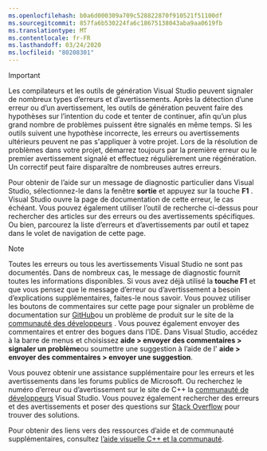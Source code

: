 ```yaml
---
ms.openlocfilehash: b0a6d000309a709c528822870f910521f51100df
ms.sourcegitcommit: 857fa6b530224fa6c18675138043aba9aa0619fb
ms.translationtype: MT
ms.contentlocale: fr-FR
ms.lasthandoff: 03/24/2020
ms.locfileid: "80208301"
---
```

> [!IMPORTANT]
> Les compilateurs et les outils de génération Visual Studio peuvent signaler de nombreux types d’erreurs et d’avertissements. Après la détection d’une erreur ou d’un avertissement, les outils de génération peuvent faire des hypothèses sur l’intention du code et tenter de continuer, afin qu’un plus grand nombre de problèmes puissent être signalés en même temps. Si les outils suivent une hypothèse incorrecte, les erreurs ou avertissements ultérieurs peuvent ne pas s'appliquer à votre projet. Lors de la résolution de problèmes dans votre projet, démarrez toujours par la première erreur ou le premier avertissement signalé et effectuez régulièrement une régénération. Un correctif peut faire disparaître de nombreuses autres erreurs.

Pour obtenir de l’aide sur un message de diagnostic particulier dans Visual Studio, sélectionnez-le dans la fenêtre **sortie** et appuyez sur la touche **F1** . Visual Studio ouvre la page de documentation de cette erreur, le cas échéant. Vous pouvez également utiliser l’outil de recherche ci-dessus pour rechercher des articles sur des erreurs ou des avertissements spécifiques. Ou bien, parcourez la liste d’erreurs et d’avertissements par outil et tapez dans le volet de navigation de cette page.

> [!NOTE]
> Toutes les erreurs ou tous les avertissements Visual Studio ne sont pas documentés. Dans de nombreux cas, le message de diagnostic fournit toutes les informations disponibles. Si vous avez déjà utilisé la **touche F1** et que vous pensez que le message d’erreur ou d’avertissement a besoin d’explications supplémentaires, faites-le nous savoir. Vous pouvez utiliser les boutons de commentaires sur cette page pour signaler un problème de documentation sur [GitHub](https://github.com/MicrosoftDocs/cpp-docs/issues)ou un problème de produit sur le site de la [communauté des développeurs](https://developercommunity.visualstudio.com/spaces/8/index.html) . Vous pouvez également envoyer des commentaires et entrer des bogues dans l’IDE. Dans Visual Studio, accédez à la barre de menus et choisissez **aide > envoyer des commentaires > signaler un problème**ou soumettre une suggestion à l’aide de l' **aide > envoyer des commentaires > envoyer une suggestion**.

Vous pouvez obtenir une assistance supplémentaire pour les erreurs et les avertissements dans les forums publics de Microsoft. Ou recherchez le numéro d’erreur ou d’avertissement sur le site de C++ la [communauté de développeurs](https://developercommunity.visualstudio.com/spaces/8/index.html) Visual Studio. Vous pouvez également rechercher des erreurs et des avertissements et poser des questions sur [Stack Overflow](https://stackoverflow.com/) pour trouver des solutions.

Pour obtenir des liens vers des ressources d’aide et de communauté supplémentaires, consultez [l’aide visuelle C++ et la communauté](../../overview/visual-cpp-help-and-community.md).
